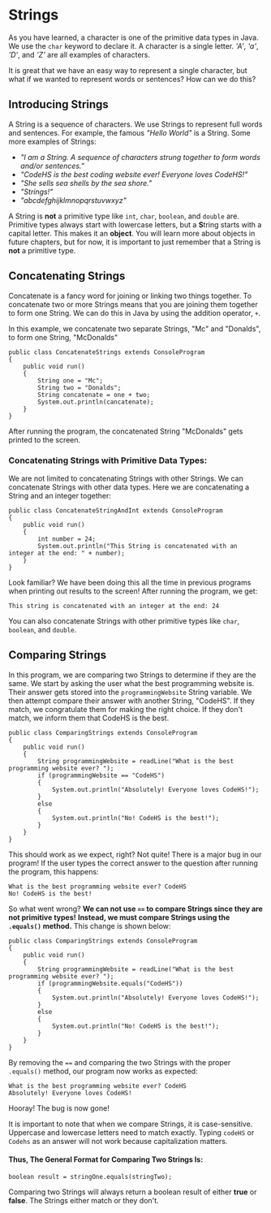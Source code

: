 # Strings
 As you have learned, a character is one of the primitive data types in Java. We use the `char` keyword to declare it. A character is a single letter. *'A'*, *'a'*, *'D'*, and *'Z'* are all examples of characters. 

It is great that we have an easy way to represent a single character, but what if we wanted to represent words or sentences? How can we do this?

## Introducing Strings

A String is a sequence of characters. We use Strings to represent full words and sentences. For example,  the famous *"Hello World"* is a String. Some more examples of Strings:

* *"I am a String. A sequence of characters strung together to form words and/or sentences."*
* *"CodeHS is the best coding website ever! Everyone loves CodeHS!"*
* *"She sells sea shells by the sea shore."*
* *"Strings!"*
* *"abcdefghijklmnopqrstuvwxyz"*

A String is **not** a primitive type like `int`, `char`, `boolean`, and `double` are. Primitive types always start with lowercase letters, but a **S**tring starts with a capital letter. This makes it an **object**. You will learn more about objects in future chapters, but for now, it is important to just remember that a String is **not** a primitive type.

## Concatenating Strings

Concatenate is a fancy word for joining or linking two things together. To concatenate two or more Strings means that you are joining them together to form one String. We can do this in Java by using the addition operator, `+`.

In this example, we concatenate two separate Strings, "Mc" and "Donalds", to form one String, "McDonalds"

```
public class ConcatenateStrings extends ConsoleProgram
{
    public void run()
    {
        String one = "Mc";
        String two = "Donalds";
        String concatenate = one + two;
        System.out.println(cancatenate);
    }
}
```

After running the program, the concatenated String "McDonalds" gets printed to the screen.

### Concatenating Strings with Primitive Data Types:

We are not limited to concatenating Strings with other Strings. We can concatenate Strings with other data types. Here we are concatenating a String and an integer together: 

```
public class ConcatenateStringAndInt extends ConsoleProgram
{
    public void run()
    {
        int number = 24;
        System.out.println("This String is concatenated with an integer at the end: " + number);
    }
}
```

Look familiar? We have been doing this all the time in previous programs when printing out results to the screen! After running the program, we get:

```
This string is concatenated with an integer at the end: 24
```

You can also concatenate Strings with other primitive types like `char`, `boolean`, and `double`.

## Comparing Strings

In this program, we are comparing two Strings to determine if they are the same. We start by asking the user what the best programming website is. Their answer gets stored into the `programmingWebsite` String variable. We then attempt compare their answer with another String, "CodeHS". If they match, we congratulate them for making the right choice. If they don't match, we inform them that CodeHS is the best.

```
public class ComparingStrings extends ConsoleProgram
{
    public void run()
    {
        String programmingWebsite = readLine("What is the best programming website ever? ");
        if (programmingWebsite == "CodeHS") 
        {
            System.out.println("Absolutely! Everyone loves CodeHS!");
        }
        else 
        {
            System.out.println("No! CodeHS is the best!");
        }
    }
}
```

This should work as we expect, right? Not quite! There is a major bug in our program! If the user types the correct answer to the question after running the program, this happens:

```
What is the best programming website ever? CodeHS
No! CodeHS is the best!
```

So what went wrong? **We can not use `==` to compare Strings since they are not primitive types!** **Instead, we must compare Strings using the `.equals()` method.** This change is shown below:

```
public class ComparingStrings extends ConsoleProgram
{
    public void run()
    {
        String programmingWebsite = readLine("What is the best programming website ever? ");
        if (programmingWebsite.equals("CodeHS")) 
        {
            System.out.println("Absolutely! Everyone loves CodeHS!");
        }
        else 
        {
            System.out.println("No! CodeHS is the best!");
        }
    }
}
```

By removing the `==` and comparing the two Strings with the proper `.equals()` method, our program now works as expected:

```
What is the best programming website ever? CodeHS
Absolutely! Everyone loves CodeHS!
```

Hooray! The bug is now gone!

It is important to note that when we compare Strings, it is case-sensitive. Uppercase and lowercase letters need to match exactly. Typing `codeHS` or `Codehs` as an answer will not work because capitalization matters.

#### Thus, The General Format for Comparing Two Strings Is:

```
boolean result = stringOne.equals(stringTwo);
```
Comparing two Strings will always return a boolean result of either **true** or **false**. The Strings either match or they don't.